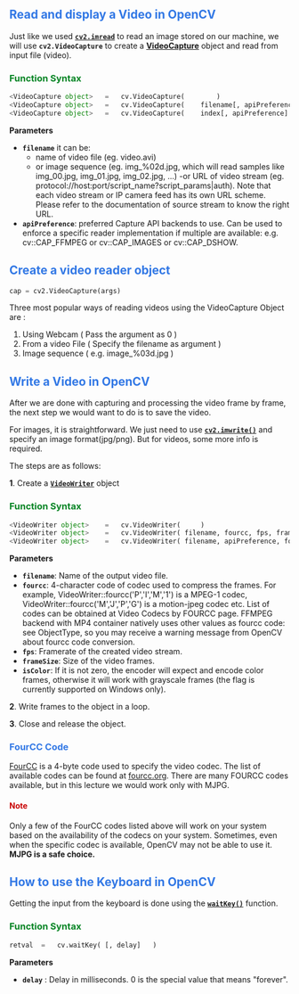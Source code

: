 

## <font style="color:rgb(50,120,229)">Read and display a Video in OpenCV</font>

Just like we used [**`cv2.imread`**](https://docs.opencv.org/4.1.0/d4/da8/group__imgcodecs.html#ga288b8b3da0892bd651fce07b3bbd3a56) to read an image stored on our machine, we will use **`cv2.VideoCapture`** to create a [**VideoCapture**](https://docs.opencv.org/4.1.0/d8/dfe/classcv_1_1VideoCapture.html#ac4107fb146a762454a8a87715d9b7c96) object and read from input file (video).

### <font style="color:rgb(8,133,37)">Function Syntax </font>

``` python
<VideoCapture object>	=	cv.VideoCapture(		)
<VideoCapture object>	=	cv.VideoCapture(	filename[, apiPreference]	)
<VideoCapture object>	=	cv.VideoCapture(	index[, apiPreference]	)

```

**Parameters**

- **`filename`** it can be:
    - name of video file (eg. video.avi)
    - or image sequence (eg. img_%02d.jpg, which will read samples like img_00.jpg, img_01.jpg, img_02.jpg, ...)
    -or URL of video stream (eg. protocol://host:port/script_name?script_params|auth). Note that each video stream or IP camera feed has its own URL scheme. Please refer to the documentation of source stream to know the right URL.
- **`apiPreference`**:	preferred Capture API backends to use. Can be used to enforce a specific reader implementation if multiple are available: e.g. cv::CAP_FFMPEG or cv::CAP_IMAGES or cv::CAP_DSHOW.

## <font style="color:rgb(50,120,229)">Create a video reader object </font>
```python
cap = cv2.VideoCapture(args)
```

Three most popular ways of reading videos using the VideoCapture Object are :
1. Using Webcam ( Pass the argument as 0 )
2. From a video File ( Specify the filename as argument )
3. Image sequence ( e.g. image_%03d.jpg )

## <font style="color:rgb(50,120,229)">Write a Video in OpenCV</font>

After we are done with capturing and processing the video frame by frame, the next step we would want to do is to save the video.

For images, it is straightforward. We just need to use [**`cv2.imwrite()`**](https://docs.opencv.org/4.1.0/d4/da8/group__imgcodecs.html#gabbc7ef1aa2edfaa87772f1202d67e0ce) and specify an image format(jpg/png). But for videos, some more info is required. 

The steps are as follows:

__1__. Create a [**`VideoWriter`**](https://docs.opencv.org/4.1.0/dd/d9e/classcv_1_1VideoWriter.html#ac3478f6257454209fa99249cc03a5c59) object

### <font style="color:rgb(8,133,37)">Function Syntax </font>

```python
<VideoWriter object>	=	cv.VideoWriter(		)
<VideoWriter object>	=	cv.VideoWriter(	filename, fourcc, fps, frameSize[, isColor]	)
<VideoWriter object>	=	cv.VideoWriter(	filename, apiPreference, fourcc, fps, frameSize[, isColor]	)
```

**Parameters**
- **`filename`**: Name of the output video file.
- **`fourcc`**:	4-character code of codec used to compress the frames. For example, VideoWriter::fourcc('P','I','M','1') is a MPEG-1 codec, VideoWriter::fourcc('M','J','P','G') is a motion-jpeg codec etc. List of codes can be obtained at Video Codecs by FOURCC page. FFMPEG backend with MP4 container natively uses other values as fourcc code: see ObjectType, so you may receive a warning message from OpenCV about fourcc code conversion.
- **`fps`**:	Framerate of the created video stream.
- **`frameSize`**:	Size of the video frames.
- **`isColor`**:	If it is not zero, the encoder will expect and encode color frames, otherwise it will work with grayscale frames (the flag is currently supported on Windows only).

**2**. Write frames to the object in a loop.

**3**. Close and release the object.


### <font style="color:rgb(50,120,229)">FourCC Code</font>

[FourCC](https://en.wikipedia.org/wiki/FourCC) is a 4-byte code used to specify the video codec. The list of available codes can be found at [fourcc.org](http://fourcc.org/). There are many FOURCC codes available, but in this lecture we would work only with MJPG.

#### <font style="color:rgb(200,0,0)">Note</font>
Only a few of the FourCC codes listed above will work on your system based on the availability of the codecs on your system. Sometimes, even when the specific codec is available, OpenCV may not be able to use it. **MJPG is a safe choice.**


## <font style="color:rgb(50,120,229)"> How to use the Keyboard in OpenCV </font>

Getting the input from the keyboard is done using the [**`waitKey()`**](https://docs.opencv.org/4.1.0/d7/dfc/group__highgui.html#ga5628525ad33f52eab17feebcfba38bd7) function.

### <font style="color:rgb(8,133,37)">Function Syntax </font>

``` python
retval	=	cv.waitKey(	[, delay]	)
```

**Parameters**
- **`delay`** : Delay in milliseconds. 0 is the special value that means "forever".